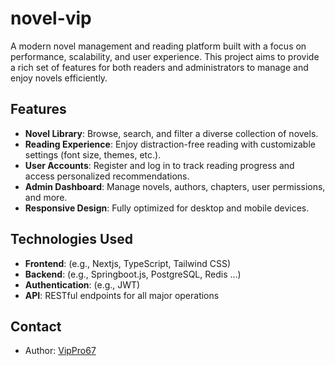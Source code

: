 # novel-vip

A modern novel management and reading platform built with a focus on performance, scalability, and user experience. This project aims to provide a rich set of features for both readers and administrators to manage and enjoy novels efficiently.

## Features

- **Novel Library**: Browse, search, and filter a diverse collection of novels.
- **Reading Experience**: Enjoy distraction-free reading with customizable settings (font size, themes, etc.).
- **User Accounts**: Register and log in to track reading progress and access personalized recommendations.
- **Admin Dashboard**: Manage novels, authors, chapters, user permissions, and more.
- **Responsive Design**: Fully optimized for desktop and mobile devices.

## Technologies Used

- **Frontend**: (e.g., Nextjs, TypeScript, Tailwind CSS)
- **Backend**: (e.g., Springboot.js, PostgreSQL, Redis ...)
- **Authentication**: (e.g., JWT)
- **API**: RESTful endpoints for all major operations

## Contact

- Author: [VipPro67](https://github.com/VipPro67)

